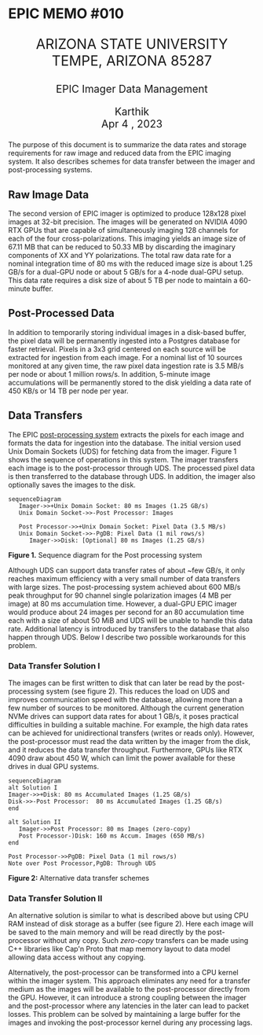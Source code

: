 # EPIC MEMO #010

<p  style="text-align:center; font-size: 2em">ARIZONA STATE UNIVERSITY<br>TEMPE, ARIZONA 85287</p>
<p  style="text-align:center; font-size: 1.5em">EPIC Imager Data Management</p>
<p  style="text-align:center; font-size: 1.5em">Karthik<br>Apr 4
, 2023</p>

The purpose of this document is to summarize the data rates and storage requirements for raw image and reduced data from the EPIC imaging system. It also describes schemes for data transfer between the imager and post-processing systems.


## Raw Image Data
The second version of EPIC imager is optimized to produce 128x128 pixel images at 32-bit precision. The images will be generated on NVIDIA 4090 RTX GPUs that are capable of simultaneously imaging 128 channels for each of the four cross-polarizations. This imaging yields an image size of 67.11 MB that can be reduced to 50.33 MB by discarding the imaginary components of XX and YY polarizations. The total raw data rate for a nominal integration time of 80 ms with the reduced image size is about 1.25 GB/s for a dual-GPU node or about 5 GB/s for a 4-node dual-GPU setup. This data rate requires a disk size of about 5 TB per node to maintain a 60-minute buffer.

## Post-Processed Data
In addition to temporarily storing individual images in a disk-based buffer, the pixel data will be permanently ingested into a Postgres database for faster retrieval. Pixels in a 3x3 grid centered on each source will be extracted for ingestion from each image. For a nominal list of 10 sources monitored at any given time, the raw pixel data ingestion rate is 3.5 MB/s per node or about 1 million rows/s. In addition, 5-minute image accumulations will be permanently stored to the disk yielding a data rate of 450 KB/s or 14 TB per node per year.

## Data Transfers
The EPIC [post-processing system](https://github.com/epic-astronomy/epic-stream-processor) extracts the pixels for each image and formats the data for ingestion into the database. The initial version used Unix Domain Sockets (UDS) for fetching data from the imager. Figure 1 shows the sequence of operations in this system. The imager transfers each image is to the post-processor through UDS. The processed pixel data is then transferred to the database through UDS. In addition, the imager also optionally saves the images to the disk.
```mermaid
sequenceDiagram
   Imager->>+Unix Domain Socket: 80 ms Images (1.25 GB/s)
   Unix Domain Socket->>-Post Processor: Images

   Post Processor->>+Unix Domain Socket: Pixel Data (3.5 MB/s)
   Unix Domain Socket->>-PgDB: Pixel Data (1 mil rows/s)
      Imager->>Disk: [Optional] 80 ms Images (1.25 GB/s)

```
**Figure 1.** Sequence diagram for the Post processing system

Although UDS can support data transfer rates of about ~few GB/s, it only reaches maximum efficiency with a very small number of data transfers with large sizes. The post-processing system achieved about 600 MB/s peak throughput for 90 channel single polarization images (4 MB per image) at 80 ms accumulation time. However, a dual-GPU EPIC imager would produce about 24 images per second for an 80 accumulation time each with a size of about 50 MiB and UDS will be unable to handle this data rate. Additional latency is introduced by transfers to the database that also happen through UDS. Below I describe two possible workarounds for this problem.

### Data Transfer Solution I
The images can be first written to disk that can later be read by the post-processing system (see figure 2). This reduces the load on UDS and improves communication speed with the database, allowing more than a few number of sources to be monitored. Although the current generation NVMe drives can support data rates for about 1 GB/s, it poses practical difficulties in building a suitable machine. For example, the high data rates can be achieved for unidirectional transfers (writes or reads only). However, the post-processor must read the data written by the imager from the disk, and it reduces the data transfer throughput. Furthermore, GPUs like RTX 4090 draw about 450 W, which can limit the power available for these drives in dual GPU systems.

```mermaid
sequenceDiagram
alt Solution I
Imager->>+Disk: 80 ms Accumulated Images (1.25 GB/s)
Disk->>-Post Processor:  80 ms Accumulated Images (1.25 GB/s)
end

alt Solution II
   Imager->>Post Processor: 80 ms Images (zero-copy)
   Post Processor-)Disk: 160 ms Accum. Images (650 MB/s)
end
   
Post Processor->>PgDB: Pixel Data (1 mil rows/s)
Note over Post Processor,PgDB: Through UDS
```
**Figure 2:** Alternative data transfer schemes

### Data Transfer Solution II
An alternative solution is similar to what is described above but using CPU RAM instead of disk storage as a buffer (see figure 2). Here each image will be saved to the main memory and will be read directly by the post-processor without any copy. Such _zero-copy_ transfers can be made using C++ libraries like Cap'n Proto that map memory layout to data model allowing data access without any copying. 

Alternatively, the post-processor can be transformed into a CPU kernel within the imager system. This approach eliminates any need for a transfer medium as the images will be available to the post-processor directly from the GPU.  However, it can introduce a strong coupling between the imager and the post-processor where any latencies in the later can lead to packet losses. This problem can be solved by maintaining a large buffer for the images and invoking the post-processor kernel during any processing lags.

